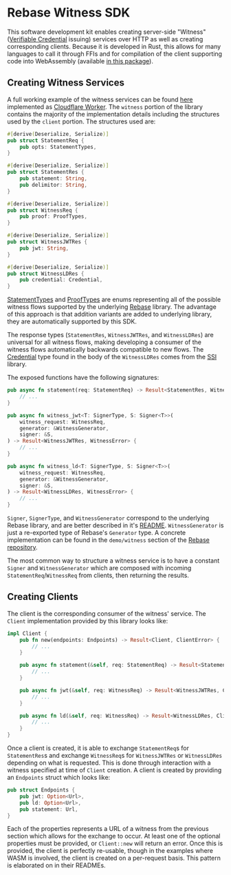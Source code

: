 # Rebase Witness SDK

This software development kit enables creating server-side "Witness" ([Verifiable Credential]() issuing) services over HTTP as well as creating corresponding clients. Because it is developed in Rust, this allows for many languages to call it through FFIs and for compilation of the client supporting code into WebAssembly (available [in this package]()).

## Creating Witness Services

A full working example of the witness services can be found [here]() implemented as [Cloudflare Worker](). The `witness` portion of the library contains the majority of the implementation details including the structures used by the `client` portion. The structures used are:

```rust
#[derive(Deserialize, Serialize)]
pub struct StatementReq {
    pub opts: StatementTypes,
}

#[derive(Deserialize, Serialize)]
pub struct StatementRes {
    pub statement: String,
    pub delimitor: String,
}

#[derive(Deserialize, Serialize)]
pub struct WitnessReq {
    pub proof: ProofTypes,
}

#[derive(Deserialize, Serialize)]
pub struct WitnessJWTRes {
    pub jwt: String,
}

#[derive(Deserialize, Serialize)]
pub struct WitnessLDRes {
    pub credential: Credential,
}
```

[StatementTypes]() and [ProofTypes]() are enums representing all of the possible witness flows supported by the underlying [Rebase]() library. The advantage of this approach is that addition variants are added to underlying library, they are automatically supported by this SDK.

The response types (`StatementRes`, `WitnessJWTRes`, and `WitnessLDRes`) are universal for all witness flows, making developing a consumer of the witness flows automatically backwards compatible to new flows. The [Credential]() type found in the body of the `WitnessLDRes` comes from the [SSI]() library.

The exposed functions have the following signatures:

```rust
pub async fn statement(req: StatementReq) -> Result<StatementRes, WitnessError> {
    // ...
}

pub async fn witness_jwt<T: SignerType, S: Signer<T>>(
    witness_request: WitnessReq,
    generator: &WitnessGenerator,
    signer: &S,
) -> Result<WitnessJWTRes, WitnessError> {
    // ...
}

pub async fn witness_ld<T: SignerType, S: Signer<T>>(
    witness_request: WitnessReq,
    generator: &WitnessGenerator,
    signer: &S,
) -> Result<WitnessLDRes, WitnessError> {
    // ...
}
```

`Signer`, `SignerType`, and `WitnessGenerator` correspond to the underlying Rebase library, and are better described in it's [README](). `WitnessGenerator` is just a re-exported type of Rebase's `Generator` type. A concrete implementation can be found in the `demo/witness` section of the [Rebase repository]().

The most common way to structure a witness service is to have a constant `Signer` and `WitnessGenerator` which are composed with incoming `StatementReq`/`WitnessReq` from clients, then returning the results.

## Creating Clients
The client is the corresponding consumer of the witness' service. The `Client` implementation provided by this library looks like:

```rust
impl Client {
    pub fn new(endpoints: Endpoints) -> Result<Client, ClientError> {
        // ...
    }

    pub async fn statement(&self, req: StatementReq) -> Result<StatementRes, ClientError> {
        // ...
    }

    pub async fn jwt(&self, req: WitnessReq) -> Result<WitnessJWTRes, ClientError> {
        // ... 
    }

    pub async fn ld(&self, req: WitnessReq) -> Result<WitnessLDRes, ClientError> {
        // ...
    }
}
```

Once a client is created, it is able to exchange `StatementReq`s for `StatementRes`s and exchange `WitnessReq`s for `WitnessJWTRes` or `WitnessLDRes` depending on what is requested. This is done through interaction with a witness specified at time of `Client` creation. A client is created by providing an `Endpoints` struct which looks like:

```rust
pub struct Endpoints {
    pub jwt: Option<Url>,
    pub ld: Option<Url>,
    pub statement: Url,
}
```

Each of the properties represents a URL of a witness from the previous section which allows for the exchange to occur. At least one of the optional properties must be provided, or `Client::new` will return an error. Once this is provided, the client is perfectly re-usable, though in the examples where WASM is involved, the client is created on a per-request basis. This pattern is elaborated on in their READMEs.